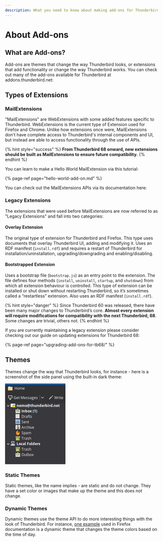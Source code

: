 ```yaml
---
description: What you need to know about making add-ons for Thunderbird.
---
```


# About Add-ons

## What are Add-ons?

Add-ons are themes that change the way Thunderbird looks, or extensions that add functionality or change the way Thunderbird works. You can check out many of the add-ons available for Thunderbird at addons.thunderbird.net:

## Types of Extensions

### MailExtensions

"MailExtensions" are WebExtensions with some added features specific to Thunderbird. WebExtensions is the current type of Extension used for Firefox and Chrome. Unlike how extensions once were, MailExtensions don't have complete access to Thunderbird's internal components and UI, but instead are able to access functionality through the use of APIs. 

{% hint style="success" %}
**From Thunderbird 68 onward, new extensions should be built as MailExtensions to ensure future compatibility.**
{% endhint %}

You can learn to make a Hello World MailExtension via this tutorial:

{% page-ref page="hello-world-add-on.md" %}

You can check out the MailExtensions APIs via its documentation here:

### Legacy Extensions

The extensions that were used before MailExtensions are now referred to as "Legacy Extensions" and fall into two categories:

#### Overlay Extension

The original type of extension for Thunderbird and Firefox. This type uses documents that overlay Thunderbird UI, adding and modifying it. Uses an RDF manifest \(`install.rdf`\) and requires a restart of Thunderbird for installation/uninstallation, upgrading/downgrading and enabling/disabling.

#### Bootstrapped Extension

Uses a bootstrap file \(`bootstrap.js`\) as an entry point to the extension. The file defines four methods \(`install`, `uninstall`, `startup`, and `shutdown`\) from which all extension behaviour is controlled. This type of extension can be installed or shut down without restarting Thunderbird, so it’s sometimes called a “restartless” extension. Also uses an RDF manifest \(`install.rdf`\).

{% hint style="danger" %}
Since Thunderbird 60 was released, there have been many major changes to Thunderbird’s core. **Almost every extension will require modifications for compatibility with the next Thunderbird, 68**. Some changes are trivial, others not.
{% endhint %}

If you are currently maintaining a legacy extension please consider checking out our guide on updating extensions for Thunderbird 68:

{% page-ref page="upgrading-add-ons-for-tb68/" %}

## Themes

Themes change the way that Thunderbird looks, for instance - here is a screenshot of the side panel using the built-in dark theme:

![It&apos;s Dark](../.gitbook/assets/screenshot-from-2019-03-23-13-47-57.png)

### Static Themes

Static themes, like the name implies - are static and do not change. They have a set color or images that make up the theme and this does not change.

### Dynamic Themes

Dynamic themes use the theme API to do more interesting things with the look of Thunderbird. For instance, [one example](https://developer.mozilla.org/en-US/docs/Mozilla/Add-ons/Themes/Theme_concepts#Dynamic_themes) used in Firefox documentation is a dynamic theme that changes the theme colors based on the time of day.

